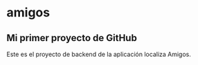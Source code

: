 # amigos
## Mi primer proyecto de GitHub
Este es el proyecto de backend de la aplicación localiza Amigos.
